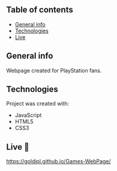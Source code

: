 ## Table of contents
* [General info](#general-info)
* [Technologies](#technologies)
* [Live](#live-star2)

## General info
Webpage created for PlayStation fans.

## Technologies
Project was created with:
* JavaScript
* HTML5
* CSS3

## Live :star2:
https://goldipl.github.io/Games-WebPage/